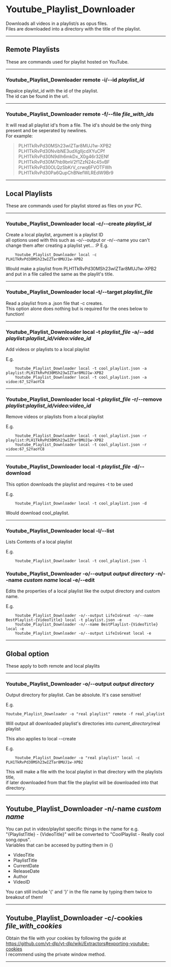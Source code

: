 # Youtube_Playlist_Downloader
Downloads all videos in a playlist/s as opus files.  
Files are downloaded into a directory with the title of the playlist.  

---

## Remote Playlists
These are commands used for playlist hosted on YouTube.

---

### Youtube_Playlist_Downloader remote -i/--id *playlist_id*
Repalce playlist_id with the id of the playlist.  
The id can be found in the url.  

---

### Youtube_Playlist_Downloader remote -f/--file *file_with_ids*
It will read all playlist id's from a file. The id's should be the only thing present and be seperated by newlines.  
For example:  
> PLH1TkRvPd30MSh23wIZTar8MUJ1w-XPB2  
> PLH1TkRvPd30NvibNE3udXgIljcdXYuCPf  
> PLH1TkRvPd30N9dIh6mkDx_X0g46r32ENf  
> PLH1TkRvPd30M7hb9bnV2f1ZzN24c45vBF  
> PLH1TkRvPd30OLQzSbKrV_crwq6FVOTFWh  
> PLH1TkRvPd30Pa6QupChBNefWLREdW9Br9  

---

## Local Playlists
These are commands used for playlist stored as files on your PC.  

---

### Youtube_Playlist_Downloader local -c/--create *playlist_id*
Create a local playlist, argument is a playlist ID  
all options used with this such as -o/--output or -n/--name you can't
change them after creating a playlist yet... :P
E.g.  
```
    Youtube_Playlist_Downloader local -c PLH1TkRvPd30MSh23wIZTar8MUJ1w-XPB2
```
Would make a playlist from PLH1TkRvPd30MSh23wIZTar8MUJ1w-XPB2  
and put in a file called the same as the playlit's title.  

---

### Youtube_Playlist_Downloader local -t/--target *playlist_file*
Read a playlist from a .json file that -c creates.  
This option alone does nothing but is required for the ones below to function!  

---

### Youtube_Playlist_Downloader local -t *playlist_file* -a/--add *playlist:playlist_id/video:video_id*
Add videos or playlists to a local playlist  

E.g.  
```
    Youtube_Playlist_Downloader local -t cool_playlist.json -a playlist:PLH1TkRvPd30MSh23wIZTar8MUJ1w-XPB2
    Youtube_Playlist_Downloader local -t cool_playlist.json -a vidoe:67_S2YaoYC8
```

---

### Youtube_Playlist_Downloader local -t *playlist_file* -r/--remove *playlist:playlist_id/video:video_id*
Remove videos or playlists from a local playlist  

E.g.  
```
    Youtube_Playlist_Downloader local -t cool_playlist.json -r playlist:PLH1TkRvPd30MSh23wIZTar8MUJ1w-XPB2
    Youtube_Playlist_Downloader local -t cool_playlist.json -r vidoe:67_S2YaoYC8
```

---

### Youtube_Playlist_Downloader local -t *playlist_file* -d/--download
This option downloads the playlist and requires -t to be used  

E.g.  
```
    Youtube_Playlist_Downloader local -t cool_playlist.json -d
```
Would download cool_playlist.

---

### Youtube_Playlist_Downloader local -l/--list
Lists Contents of a local playlist

E.g.  
```
    Youtube_Playlist_Downloader local -t cool_playlist.json -l
```

### Youtube_Playlist_Downloader -o/--output *output directory* -n/--name *custom name* local -e/--edit
Edits the properties of a local playlist like the output directory and custom name.

E.g.  
```
    Youtube_Playlist_Downloader -o/--output LifeIsGreat -n/--name BestPlaylist-{VideoTitle} local -t playlist.json -e
    Youtube_Playlist_Downloader -n/--name BestPlaylist-{VideoTitle} local -e
    Youtube_Playlist_Downloader -o/--output LifeIsGreat local -e

```


---

## Global option
These apply to both remote and local playlits

---
### Youtube_Playlist_Downloader -o/--output *output directory*
Output directory for playlist. Can be absolute. It's case sensitive!  

E.g.
```
Youtube_Playlist_Downloader -o "real playlist" remote -f real_playlist
```
Will output all downloaded playlist's directories into *current_directory*/real playlist

This also applies to local --create

E.g.  
```
    Youtube_Playlist_Downloader -o "real playlist" local -c PLH1TkRvPd30MSh23wIZTar8MUJ1w-XPB2
```
This will make a file with the local playlist in that directory with the playlists title,  
if later downloaded from that file the playlist will be downloaded into that directory.  

---

## Youtube_Playlist_Downloader -n/-name *custom name*
You can put in video/playlist specific things in the name for e.g.  
"{PlaylistTitle} - {VideoTitle}" will be converted to "CoolPlaylist - Really cool song.opus".  
Variables that can be accesed by putting them in {}  
- VideoTitle
- PlaylistTitle
- CurrentDate
- ReleaseDate
- Author
- VideoID  

You can still include '{' and '}' in the file name by typing them twice to breakout of them!  

---

## Youtube_Playlist_Downloader -c/-cookies *file_with_cookies*
Obtain the file with your cookies by following the guide at  
https://github.com/yt-dlp/yt-dlp/wiki/Extractors#exporting-youtube-cookies  
I recommend using the private window method.  

---
